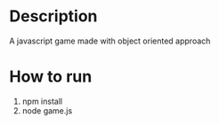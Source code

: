 # Description
A javascript game made with object oriented approach

# How to run
  1. npm install
  2. node game.js
